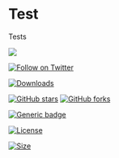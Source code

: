# Test
Tests



[![](https://github.com/ChristophKirst/RepoTracker/workflows/RepoTracker/badge.svg)](https://github.com/ChristophKirst/RepoTracker/actions)


[![Follow on Twitter](https://img.shields.io/twitter/follow/clearmap_idisco?style=social&logo=twitter)](https://twitter.com/intent/follow?screen_name=clearmap_idisco)

[![Downloads](https://img.shields.io/github/downloads/ChristophKirst/ClearMap/total?color=GREEN&style=plastic)](https://github.com/ChristophKirst/ClearMap2/issues)

[![GitHub stars](https://img.shields.io/github/stars/ChristophKirst/ClearMap.svg?style=social&label=Star)](https://github.com/ChristophKirst/ClearMap)
[![GitHub forks](https://img.shields.io/github/forks/ChristophKirst/ClearMap.svg?style=social&label=Fork)](https://github.com/ChristophKirst/ClearMap)

[![Generic badge](https://img.shields.io/badge/Contributions-Welcome-brightgreen.svg)](docs/contribute.md)


[![License](https://img.shields.io/github/license/ChristophKirst/ClearMap?color=green&style=plastic)]()


[![Size](https://img.shields.io/github/repo-size/ChristophKirst/ClearMap?style=plastic)](https://github.com/ChristophKirst/ClearMap)
